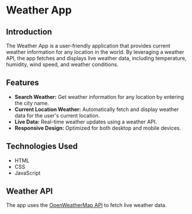 # Weather App

## Introduction
The Weather App is a user-friendly application that provides current weather information for any location in the world. By leveraging a weather API, the app fetches and displays live weather data, including temperature, humidity, wind speed, and weather conditions.

## Features
- **Search Weather:** Get weather information for any location by entering the city name.
- **Current Location Weather:** Automatically fetch and display weather data for the user's current location.
- **Live Data:** Real-time weather updates using a weather API.
- **Responsive Design:** Optimized for both desktop and mobile devices.

## Technologies Used
- HTML
- CSS
- JavaScript

## Weather API
The app uses the [OpenWeatherMap API](https://openweathermap.org/api) to fetch live weather data.
